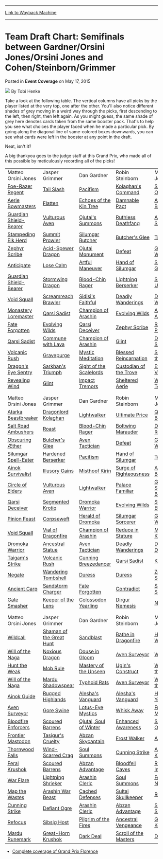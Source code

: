 
---
[Link to Wayback Machine](https://web.archive.org/web/20150910172116/http://magic.wizards.com/en/events/coverage/gpflo15/team-draft-chart-2015-05-17)

[_metadata_:author]:- "Tobi Henke"
[_metadata_:description]:- "Take a look at the following table. The vertical columns have all picks by the player listed at the very top, one after the other. You'll also notice different shades of grey moving in a weird way through the picks, first descending to the left, then right, then left again. As you might guess, the same shade of grey here denotes cards taken from the same booster pack. That's to help you see what choices the player faced when he made a particular pick."
[_metadata_:generator]:- "Drupal 7 (http://drupal.org)"
[_metadata_:node]:- "389866"
[_metadata_:publish_date]:- "2015-05-17"
[_metadata_:source]:- "div-main-content"
[_metadata_:title]:- "Team Draft Chart: Semifinals between Gardner/Orsini Jones/Orsini Jones and Cohen/Steinborn/Grimmer"
[_metadata_:wayback_capture_timestamp]:- "2015-09-10 17:21:16"
[_metadata_:wayback_raw_url]:- "https://web.archive.org/web/20150910172116id_/http://magic.wizards.com/en/events/coverage/gpflo15/team-draft-chart-2015-05-17"
[_metadata_:wayback_url]:- "http://magic.wizards.com/en/events/coverage/gpflo15/team-draft-chart-2015-05-17"
---


Team Draft Chart: Semifinals between Gardner/Orsini Jones/Orsini Jones and Cohen/Steinborn/Grimmer
==================================================================================================



 Posted in **Event Coverage**
 on May 17, 2015 






![](https://media.magic.wizards.com/styles/auth_small/public/images/person/henke_author.jpg)
By Tobi Henke










Take a look at the following table. The vertical columns have all picks by the player listed at the very top, one after the other. You'll also notice different shades of grey moving in a weird way through the picks, first descending to the left, then right, then left again. As you might guess, the same shade of grey here denotes cards taken from the same booster pack. That's to help you see what choices the player faced when he made a particular pick. By going along the diagonal line of same-colored boxes downwards, you can see what cards were left in the booster at any point in the draft.



Neat, isn't it?


A big thankyou goes to the judge staff at this Grand Prix, who made all of this possible by meticulously recording all of the picks!





|  |  |  |  |  |  |
| --- | --- | --- | --- | --- | --- |
| Matteo Orsini Jones | Jasper Grimmer | Dan Gardner | Robin Steinborn | Marco Orsini Jones | Amit Cohen |
| [Foe-Razer Regent](http://gatherer.wizards.com/Pages/Card/Details.aspx?name=Foe-Razer+Regent) | [Tail Slash](http://gatherer.wizards.com/Pages/Card/Details.aspx?name=Tail+Slash) | [Pacifism](http://gatherer.wizards.com/Pages/Card/Details.aspx?name=Pacifism) | [Kolaghan's Command](http://gatherer.wizards.com/Pages/Card/Details.aspx?name=Kolaghan%27s+Command) | [Sabertooth Outrider](http://gatherer.wizards.com/Pages/Card/Details.aspx?name=Sabertooth+Outrider) | [Sandcrafter Mage](http://gatherer.wizards.com/Pages/Card/Details.aspx?name=Sandcrafter+Mage) |
| [Aerie Bowmasters](http://gatherer.wizards.com/Pages/Card/Details.aspx?name=Aerie+Bowmasters) | [Flatten](http://gatherer.wizards.com/Pages/Card/Details.aspx?name=Flatten) | [Echoes of the Kin Tree](http://gatherer.wizards.com/Pages/Card/Details.aspx?name=Echoes+of+the+Kin+Tree) | [Damnable Pact](http://gatherer.wizards.com/Pages/Card/Details.aspx?name=Damnable+Pact) | [Atarka Beastbreaker](http://gatherer.wizards.com/Pages/Card/Details.aspx?name=Atarka+Beastbreaker) | [Sarkhan's Rage](http://gatherer.wizards.com/Pages/Card/Details.aspx?name=Sarkhan%27s+Rage) |
| [Guardian Shield-Bearer](http://gatherer.wizards.com/Pages/Card/Details.aspx?name=Guardian+Shield-Bearer) | [Vulturous Aven](http://gatherer.wizards.com/Pages/Card/Details.aspx?name=Vulturous+Aven) | [Ojutai's Summons](http://gatherer.wizards.com/Pages/Card/Details.aspx?name=Ojutai%27s+Summons) | [Ruthless Deathfang](http://gatherer.wizards.com/Pages/Card/Details.aspx?name=Ruthless+Deathfang) | [Ainok Survivalist](http://gatherer.wizards.com/Pages/Card/Details.aspx?name=Ainok+Survivalist) | [Kolaghan Aspirant](http://gatherer.wizards.com/Pages/Card/Details.aspx?name=Kolaghan+Aspirant) |
| [Stampeding Elk Herd](http://gatherer.wizards.com/Pages/Card/Details.aspx?name=Stampeding+Elk+Herd) | [Summit Prowler](http://gatherer.wizards.com/Pages/Card/Details.aspx?name=Summit+Prowler) | [Silumgar Butcher](http://gatherer.wizards.com/Pages/Card/Details.aspx?name=Silumgar+Butcher) | [Butcher's Glee](http://gatherer.wizards.com/Pages/Card/Details.aspx?name=Butcher%27s+Glee) | [Tread Upon](http://gatherer.wizards.com/Pages/Card/Details.aspx?name=Tread+Upon) | [Atarka Efreet](http://gatherer.wizards.com/Pages/Card/Details.aspx?name=Atarka+Efreet) |
| [Zephyr Scribe](http://gatherer.wizards.com/Pages/Card/Details.aspx?name=Zephyr+Scribe) | [Acid-Spewer Dragon](http://gatherer.wizards.com/Pages/Card/Details.aspx?name=Acid-Spewer+Dragon) | [Ojutai Monument](http://gatherer.wizards.com/Pages/Card/Details.aspx?name=Ojutai+Monument) | [Defeat](http://gatherer.wizards.com/Pages/Card/Details.aspx?name=Defeat) | [Glade Watcher](http://gatherer.wizards.com/Pages/Card/Details.aspx?name=Glade+Watcher) | [Ambuscade Shaman](http://gatherer.wizards.com/Pages/Card/Details.aspx?name=Ambuscade+Shaman) |
| [Anticipate](http://gatherer.wizards.com/Pages/Card/Details.aspx?name=Anticipate) | [Lose Calm](http://gatherer.wizards.com/Pages/Card/Details.aspx?name=Lose+Calm) | [Artful Maneuver](http://gatherer.wizards.com/Pages/Card/Details.aspx?name=Artful+Maneuver) | [Hand of Silumgar](http://gatherer.wizards.com/Pages/Card/Details.aspx?name=Hand+of+Silumgar) | [Shambling Goblin](http://gatherer.wizards.com/Pages/Card/Details.aspx?name=Shambling+Goblin) | [Shambling Goblin](http://gatherer.wizards.com/Pages/Card/Details.aspx?name=Shambling+Goblin) |
| [Guardian Shield-Bearer](http://gatherer.wizards.com/Pages/Card/Details.aspx?name=Guardian+Shield-Bearer) | [Stormwing Dragon](http://gatherer.wizards.com/Pages/Card/Details.aspx?name=Stormwing+Dragon) | [Blood-Chin Rager](http://gatherer.wizards.com/Pages/Card/Details.aspx?name=Blood-Chin+Rager) | [Lightning Berserker](http://gatherer.wizards.com/Pages/Card/Details.aspx?name=Lightning+Berserker) | [Scion of Ugin](http://gatherer.wizards.com/Pages/Card/Details.aspx?name=Scion+of+Ugin) | [Coat with Venom](http://gatherer.wizards.com/Pages/Card/Details.aspx?name=Coat+with+Venom) |
| [Void Squall](http://gatherer.wizards.com/Pages/Card/Details.aspx?name=Void+Squall) | [Screamreach Brawler](http://gatherer.wizards.com/Pages/Card/Details.aspx?name=Screamreach+Brawler) | [Sidisi's Faithful](http://gatherer.wizards.com/Pages/Card/Details.aspx?name=Sidisi%27s+Faithful) | [Deadly Wanderings](http://gatherer.wizards.com/Pages/Card/Details.aspx?name=Deadly+Wanderings) | [Dromoka Warrior](http://gatherer.wizards.com/Pages/Card/Details.aspx?name=Dromoka+Warrior) | [Vial of Dragonfire](http://gatherer.wizards.com/Pages/Card/Details.aspx?name=Vial+of+Dragonfire) |
| [Monastery Loremaster](http://gatherer.wizards.com/Pages/Card/Details.aspx?name=Monastery+Loremaster) | [Qarsi Sadist](http://gatherer.wizards.com/Pages/Card/Details.aspx?name=Qarsi+Sadist) | [Champion of Arashin](http://gatherer.wizards.com/Pages/Card/Details.aspx?name=Champion+of+Arashin) | [Evolving Wilds](http://gatherer.wizards.com/Pages/Card/Details.aspx?name=Evolving+Wilds) | [Ainok Artillerist](http://gatherer.wizards.com/Pages/Card/Details.aspx?name=Ainok+Artillerist) | [Dromoka Dunecaster](http://gatherer.wizards.com/Pages/Card/Details.aspx?name=Dromoka+Dunecaster) |
| [Fate Forgotten](http://gatherer.wizards.com/Pages/Card/Details.aspx?name=Fate+Forgotten) | [Evolving Wilds](http://gatherer.wizards.com/Pages/Card/Details.aspx?name=Evolving+Wilds) | [Qarsi Deceiver](http://gatherer.wizards.com/Pages/Card/Details.aspx?name=Qarsi+Deceiver) | [Zephyr Scribe](http://gatherer.wizards.com/Pages/Card/Details.aspx?name=Zephyr+Scribe) | [Radiant Purge](http://gatherer.wizards.com/Pages/Card/Details.aspx?name=Radiant+Purge) | [Aven Tactician](http://gatherer.wizards.com/Pages/Card/Details.aspx?name=Aven+Tactician) |
| [Qarsi Sadist](http://gatherer.wizards.com/Pages/Card/Details.aspx?name=Qarsi+Sadist) | [Commune with Lava](http://gatherer.wizards.com/Pages/Card/Details.aspx?name=Commune+with+Lava) | [Champion of Arashin](http://gatherer.wizards.com/Pages/Card/Details.aspx?name=Champion+of+Arashin) | [Glint](http://gatherer.wizards.com/Pages/Card/Details.aspx?name=Glint) | [Dance of the Skywise](http://gatherer.wizards.com/Pages/Card/Details.aspx?name=Dance+of+the+Skywise) | [Glaring Aegis](http://gatherer.wizards.com/Pages/Card/Details.aspx?name=Glaring+Aegis) |
| [Volcanic Rush](http://gatherer.wizards.com/Pages/Card/Details.aspx?name=Volcanic+Rush) | [Gravepurge](http://gatherer.wizards.com/Pages/Card/Details.aspx?name=Gravepurge) | [Mystic Meditation](http://gatherer.wizards.com/Pages/Card/Details.aspx?name=Mystic+Meditation) | [Blessed Reincarnation](http://gatherer.wizards.com/Pages/Card/Details.aspx?name=Blessed+Reincarnation) | [Servant of the Scale](http://gatherer.wizards.com/Pages/Card/Details.aspx?name=Servant+of+the+Scale) | [Shape the Sands](http://gatherer.wizards.com/Pages/Card/Details.aspx?name=Shape+the+Sands) |
| [Dragon's Eye Sentry](http://gatherer.wizards.com/Pages/Card/Details.aspx?name=Dragon%27s+Eye+Sentry) | [Sarkhan's Triumph](http://gatherer.wizards.com/Pages/Card/Details.aspx?name=Sarkhan%27s+Triumph) | [Sight of the Scalelords](http://gatherer.wizards.com/Pages/Card/Details.aspx?name=Sight+of+the+Scalelords) | [Custodian of the Trove](http://gatherer.wizards.com/Pages/Card/Details.aspx?name=Custodian+of+the+Trove) | [Explosive Vegetation](http://gatherer.wizards.com/Pages/Card/Details.aspx?name=Explosive+Vegetation) | [Duress](http://gatherer.wizards.com/Pages/Card/Details.aspx?name=Duress) |
| [Revealing Wind](http://gatherer.wizards.com/Pages/Card/Details.aspx?name=Revealing+Wind) | [Glint](http://gatherer.wizards.com/Pages/Card/Details.aspx?name=Glint) | [Impact Tremors](http://gatherer.wizards.com/Pages/Card/Details.aspx?name=Impact+Tremors) | [Sheltered Aerie](http://gatherer.wizards.com/Pages/Card/Details.aspx?name=Sheltered+Aerie) | [Wandering Tombshell](http://gatherer.wizards.com/Pages/Card/Details.aspx?name=Wandering+Tombshell) | [Learn from the Past](http://gatherer.wizards.com/Pages/Card/Details.aspx?name=Learn+from+the+Past) |
|  |  |  |  |  |  |
|  |  |  |
| Matteo Orsini Jones | Jasper Grimmer | Dan Gardner | Robin Steinborn | Marco Orsini Jones | Amit Cohen |
| [Atarka Beastbreaker](http://gatherer.wizards.com/Pages/Card/Details.aspx?name=Atarka+Beastbreaker) | [Dragonlord Kolaghan](http://gatherer.wizards.com/Pages/Card/Details.aspx?name=Dragonlord+Kolaghan) | [Lightwalker](http://gatherer.wizards.com/Pages/Card/Details.aspx?name=Lightwalker) | [Ultimate Price](http://gatherer.wizards.com/Pages/Card/Details.aspx?name=Ultimate+Price) | [Qal Sisma Behemoth](http://gatherer.wizards.com/Pages/Card/Details.aspx?name=Qal+Sisma+Behemoth) | [Risen Executioner](http://gatherer.wizards.com/Pages/Card/Details.aspx?name=Risen+Executioner) |
| [Salt Road Ambushers](http://gatherer.wizards.com/Pages/Card/Details.aspx?name=Salt+Road+Ambushers) | [Roast](http://gatherer.wizards.com/Pages/Card/Details.aspx?name=Roast) | [Blood-Chin Rager](http://gatherer.wizards.com/Pages/Card/Details.aspx?name=Blood-Chin+Rager) | [Boltwing Marauder](http://gatherer.wizards.com/Pages/Card/Details.aspx?name=Boltwing+Marauder) | [Draconic Roar](http://gatherer.wizards.com/Pages/Card/Details.aspx?name=Draconic+Roar) | [Hand of Silumgar](http://gatherer.wizards.com/Pages/Card/Details.aspx?name=Hand+of+Silumgar) |
| [Obscuring Æther](http://gatherer.wizards.com/Pages/Card/Details.aspx?name=Obscuring+%C3%86ther) | [Butcher's Glee](http://gatherer.wizards.com/Pages/Card/Details.aspx?name=Butcher%27s+Glee) | [Aven Tactician](http://gatherer.wizards.com/Pages/Card/Details.aspx?name=Aven+Tactician) | [Defeat](http://gatherer.wizards.com/Pages/Card/Details.aspx?name=Defeat) | [Glade Watcher](http://gatherer.wizards.com/Pages/Card/Details.aspx?name=Glade+Watcher) | [Twin Bolt](http://gatherer.wizards.com/Pages/Card/Details.aspx?name=Twin+Bolt) |
| [Silumgar Spell-Eater](http://gatherer.wizards.com/Pages/Card/Details.aspx?name=Silumgar+Spell-Eater) | [Hardened Berserker](http://gatherer.wizards.com/Pages/Card/Details.aspx?name=Hardened+Berserker) | [Pacifism](http://gatherer.wizards.com/Pages/Card/Details.aspx?name=Pacifism) | [Hand of Silumgar](http://gatherer.wizards.com/Pages/Card/Details.aspx?name=Hand+of+Silumgar) | [Tail Slash](http://gatherer.wizards.com/Pages/Card/Details.aspx?name=Tail+Slash) | [Ambuscade Shaman](http://gatherer.wizards.com/Pages/Card/Details.aspx?name=Ambuscade+Shaman) |
| [Ainok Survivalist](http://gatherer.wizards.com/Pages/Card/Details.aspx?name=Ainok+Survivalist) | [Illusory Gains](http://gatherer.wizards.com/Pages/Card/Details.aspx?name=Illusory+Gains) | [Misthoof Kirin](http://gatherer.wizards.com/Pages/Card/Details.aspx?name=Misthoof+Kirin) | [Surge of Righteousness](http://gatherer.wizards.com/Pages/Card/Details.aspx?name=Surge+of+Righteousness) | [Aerie Bowmasters](http://gatherer.wizards.com/Pages/Card/Details.aspx?name=Aerie+Bowmasters) | [Screamreach Brawler](http://gatherer.wizards.com/Pages/Card/Details.aspx?name=Screamreach+Brawler) |
| [Circle of Elders](http://gatherer.wizards.com/Pages/Card/Details.aspx?name=Circle+of+Elders) | [Vulturous Aven](http://gatherer.wizards.com/Pages/Card/Details.aspx?name=Vulturous+Aven) | [Lightwalker](http://gatherer.wizards.com/Pages/Card/Details.aspx?name=Lightwalker) | [Palace Familiar](http://gatherer.wizards.com/Pages/Card/Details.aspx?name=Palace+Familiar) | [Guardian Shield-Bearer](http://gatherer.wizards.com/Pages/Card/Details.aspx?name=Guardian+Shield-Bearer) | [Reckless Imp](http://gatherer.wizards.com/Pages/Card/Details.aspx?name=Reckless+Imp) |
| [Qarsi Deceiver](http://gatherer.wizards.com/Pages/Card/Details.aspx?name=Qarsi+Deceiver) | [Segmented Krotiq](http://gatherer.wizards.com/Pages/Card/Details.aspx?name=Segmented+Krotiq) | [Dromoka Warrior](http://gatherer.wizards.com/Pages/Card/Details.aspx?name=Dromoka+Warrior) | [Evolving Wilds](http://gatherer.wizards.com/Pages/Card/Details.aspx?name=Evolving+Wilds) | [Stampeding Elk Herd](http://gatherer.wizards.com/Pages/Card/Details.aspx?name=Stampeding+Elk+Herd) | [Mind Rot](http://gatherer.wizards.com/Pages/Card/Details.aspx?name=Mind+Rot) |
| [Pinion Feast](http://gatherer.wizards.com/Pages/Card/Details.aspx?name=Pinion+Feast) | [Corpseweft](http://gatherer.wizards.com/Pages/Card/Details.aspx?name=Corpseweft) | [Herald of Dromoka](http://gatherer.wizards.com/Pages/Card/Details.aspx?name=Herald+of+Dromoka) | [Silumgar Sorcerer](http://gatherer.wizards.com/Pages/Card/Details.aspx?name=Silumgar+Sorcerer) | [Glade Watcher](http://gatherer.wizards.com/Pages/Card/Details.aspx?name=Glade+Watcher) | [Magmatic Chasm](http://gatherer.wizards.com/Pages/Card/Details.aspx?name=Magmatic+Chasm) |
| [Void Squall](http://gatherer.wizards.com/Pages/Card/Details.aspx?name=Void+Squall) | [Vial of Dragonfire](http://gatherer.wizards.com/Pages/Card/Details.aspx?name=Vial+of+Dragonfire) | [Champion of Arashin](http://gatherer.wizards.com/Pages/Card/Details.aspx?name=Champion+of+Arashin) | [Reduce in Stature](http://gatherer.wizards.com/Pages/Card/Details.aspx?name=Reduce+in+Stature) | [Misthoof Kirin](http://gatherer.wizards.com/Pages/Card/Details.aspx?name=Misthoof+Kirin) | [Dutiful Attendant](http://gatherer.wizards.com/Pages/Card/Details.aspx?name=Dutiful+Attendant) |
| [Dromoka Warrior](http://gatherer.wizards.com/Pages/Card/Details.aspx?name=Dromoka+Warrior) | [Ancestral Statue](http://gatherer.wizards.com/Pages/Card/Details.aspx?name=Ancestral+Statue) | [Aven Tactician](http://gatherer.wizards.com/Pages/Card/Details.aspx?name=Aven+Tactician) | [Deadly Wanderings](http://gatherer.wizards.com/Pages/Card/Details.aspx?name=Deadly+Wanderings) | [Display of Dominance](http://gatherer.wizards.com/Pages/Card/Details.aspx?name=Display+of+Dominance) | [Volcanic Rush](http://gatherer.wizards.com/Pages/Card/Details.aspx?name=Volcanic+Rush) |
| [Taigam's Strike](http://gatherer.wizards.com/Pages/Card/Details.aspx?name=Taigam%27s+Strike) | [Volcanic Rush](http://gatherer.wizards.com/Pages/Card/Details.aspx?name=Volcanic+Rush) | [Cunning Breezedancer](http://gatherer.wizards.com/Pages/Card/Details.aspx?name=Cunning+Breezedancer) | [Qarsi Sadist](http://gatherer.wizards.com/Pages/Card/Details.aspx?name=Qarsi+Sadist) | [Kindled Fury](http://gatherer.wizards.com/Pages/Card/Details.aspx?name=Kindled+Fury) | [Sibsig Icebreakers](http://gatherer.wizards.com/Pages/Card/Details.aspx?name=Sibsig+Icebreakers) |
| [Negate](http://gatherer.wizards.com/Pages/Card/Details.aspx?name=Negate) | [Wandering Tombshell](http://gatherer.wizards.com/Pages/Card/Details.aspx?name=Wandering+Tombshell) | [Duress](http://gatherer.wizards.com/Pages/Card/Details.aspx?name=Duress) | [Duress](http://gatherer.wizards.com/Pages/Card/Details.aspx?name=Duress) | [Zephyr Scribe](http://gatherer.wizards.com/Pages/Card/Details.aspx?name=Zephyr+Scribe) | [Tormenting Voice](http://gatherer.wizards.com/Pages/Card/Details.aspx?name=Tormenting+Voice) |
| [Ancient Carp](http://gatherer.wizards.com/Pages/Card/Details.aspx?name=Ancient+Carp) | [Sandstorm Charger](http://gatherer.wizards.com/Pages/Card/Details.aspx?name=Sandstorm+Charger) | [Fate Forgotten](http://gatherer.wizards.com/Pages/Card/Details.aspx?name=Fate+Forgotten) | [Contradict](http://gatherer.wizards.com/Pages/Card/Details.aspx?name=Contradict) | [Sandsteppe Scavenger](http://gatherer.wizards.com/Pages/Card/Details.aspx?name=Sandsteppe+Scavenger) | [Glint](http://gatherer.wizards.com/Pages/Card/Details.aspx?name=Glint) |
| [Gate Smasher](http://gatherer.wizards.com/Pages/Card/Details.aspx?name=Gate+Smasher) | [Keeper of the Lens](http://gatherer.wizards.com/Pages/Card/Details.aspx?name=Keeper+of+the+Lens) | [Colossodon Yearling](http://gatherer.wizards.com/Pages/Card/Details.aspx?name=Colossodon+Yearling) | [Dirgur Nemesis](http://gatherer.wizards.com/Pages/Card/Details.aspx?name=Dirgur+Nemesis) | [Naturalize](http://gatherer.wizards.com/Pages/Card/Details.aspx?name=Naturalize) | [Resupply](http://gatherer.wizards.com/Pages/Card/Details.aspx?name=Resupply) |
|  |  |  |  |  |  |
|  |  |  |
| Matteo Orsini Jones | Jasper Grimmer | Dan Gardner | Robin Steinborn | Marco Orsini Jones | Amit Cohen |
| [Wildcall](http://gatherer.wizards.com/Pages/Card/Details.aspx?name=Wildcall) | [Shaman of the Great Hunt](http://gatherer.wizards.com/Pages/Card/Details.aspx?name=Shaman+of+the+Great+Hunt) | [Sandblast](http://gatherer.wizards.com/Pages/Card/Details.aspx?name=Sandblast) | [Bathe in Dragonfire](http://gatherer.wizards.com/Pages/Card/Details.aspx?name=Bathe+in+Dragonfire) | [Hunt the Weak](http://gatherer.wizards.com/Pages/Card/Details.aspx?name=Hunt+the+Weak) | [Bathe in Dragonfire](http://gatherer.wizards.com/Pages/Card/Details.aspx?name=Bathe+in+Dragonfire) |
| [Will of the Naga](http://gatherer.wizards.com/Pages/Card/Details.aspx?name=Will+of+the+Naga) | [Noxious Dragon](http://gatherer.wizards.com/Pages/Card/Details.aspx?name=Noxious+Dragon) | [Douse in Gloom](http://gatherer.wizards.com/Pages/Card/Details.aspx?name=Douse+in+Gloom) | [Aven Surveyor](http://gatherer.wizards.com/Pages/Card/Details.aspx?name=Aven+Surveyor) | [Wild Slash](http://gatherer.wizards.com/Pages/Card/Details.aspx?name=Wild+Slash) | [Typhoid Rats](http://gatherer.wizards.com/Pages/Card/Details.aspx?name=Typhoid+Rats) |
| [Hunt the Weak](http://gatherer.wizards.com/Pages/Card/Details.aspx?name=Hunt+the+Weak) | [Mob Rule](http://gatherer.wizards.com/Pages/Card/Details.aspx?name=Mob+Rule) | [Mastery of the Unseen](http://gatherer.wizards.com/Pages/Card/Details.aspx?name=Mastery+of+the+Unseen) | [Ugin's Construct](http://gatherer.wizards.com/Pages/Card/Details.aspx?name=Ugin%27s+Construct) | [Whisperer of the Wilds](http://gatherer.wizards.com/Pages/Card/Details.aspx?name=Whisperer+of+the+Wilds) | [Gurmag Angler](http://gatherer.wizards.com/Pages/Card/Details.aspx?name=Gurmag+Angler) |
| [Will of the Naga](http://gatherer.wizards.com/Pages/Card/Details.aspx?name=Will+of+the+Naga) | [Mardu Shadowspear](http://gatherer.wizards.com/Pages/Card/Details.aspx?name=Mardu+Shadowspear) | [Typhoid Rats](http://gatherer.wizards.com/Pages/Card/Details.aspx?name=Typhoid+Rats) | [Aven Surveyor](http://gatherer.wizards.com/Pages/Card/Details.aspx?name=Aven+Surveyor) | [Whisperer of the Wilds](http://gatherer.wizards.com/Pages/Card/Details.aspx?name=Whisperer+of+the+Wilds) | [Temur Battle Rage](http://gatherer.wizards.com/Pages/Card/Details.aspx?name=Temur+Battle+Rage) |
| [Ainok Guide](http://gatherer.wizards.com/Pages/Card/Details.aspx?name=Ainok+Guide) | [Rugged Highlands](http://gatherer.wizards.com/Pages/Card/Details.aspx?name=Rugged+Highlands) | [Alesha's Vanguard](http://gatherer.wizards.com/Pages/Card/Details.aspx?name=Alesha%27s+Vanguard) | [Alesha's Vanguard](http://gatherer.wizards.com/Pages/Card/Details.aspx?name=Alesha%27s+Vanguard) | [Hungering Yeti](http://gatherer.wizards.com/Pages/Card/Details.aspx?name=Hungering+Yeti) | [Orc Sureshot](http://gatherer.wizards.com/Pages/Card/Details.aspx?name=Orc+Sureshot) |
| [Aven Surveyor](http://gatherer.wizards.com/Pages/Card/Details.aspx?name=Aven+Surveyor) | [Gore Swine](http://gatherer.wizards.com/Pages/Card/Details.aspx?name=Gore+Swine) | [Lotus-Eye Mystics](http://gatherer.wizards.com/Pages/Card/Details.aspx?name=Lotus-Eye+Mystics) | [Whisk Away](http://gatherer.wizards.com/Pages/Card/Details.aspx?name=Whisk+Away) | [Frontier Mastodon](http://gatherer.wizards.com/Pages/Card/Details.aspx?name=Frontier+Mastodon) | [Temur Battle Rage](http://gatherer.wizards.com/Pages/Card/Details.aspx?name=Temur+Battle+Rage) |
| [Bloodfire Enforcers](http://gatherer.wizards.com/Pages/Card/Details.aspx?name=Bloodfire+Enforcers) | [Scoured Barrens](http://gatherer.wizards.com/Pages/Card/Details.aspx?name=Scoured+Barrens) | [Ojutai, Soul of Winter](http://gatherer.wizards.com/Pages/Card/Details.aspx?name=Ojutai%2C+Soul+of+Winter) | [Enhanced Awareness](http://gatherer.wizards.com/Pages/Card/Details.aspx?name=Enhanced+Awareness) | [Sandsteppe Outcast](http://gatherer.wizards.com/Pages/Card/Details.aspx?name=Sandsteppe+Outcast) | [Arashin Cleric](http://gatherer.wizards.com/Pages/Card/Details.aspx?name=Arashin+Cleric) |
| [Frontier Mastodon](http://gatherer.wizards.com/Pages/Card/Details.aspx?name=Frontier+Mastodon) | [Tasigur's Cruelty](http://gatherer.wizards.com/Pages/Card/Details.aspx?name=Tasigur%27s+Cruelty) | [Abzan Skycaptain](http://gatherer.wizards.com/Pages/Card/Details.aspx?name=Abzan+Skycaptain) | [Frost Walker](http://gatherer.wizards.com/Pages/Card/Details.aspx?name=Frost+Walker) | [Ainok Guide](http://gatherer.wizards.com/Pages/Card/Details.aspx?name=Ainok+Guide) | [Mardu Runemark](http://gatherer.wizards.com/Pages/Card/Details.aspx?name=Mardu+Runemark) |
| [Thornwood Falls](http://gatherer.wizards.com/Pages/Card/Details.aspx?name=Thornwood+Falls) | [Wind-Scarred Crag](http://gatherer.wizards.com/Pages/Card/Details.aspx?name=Wind-Scarred+Crag) | [Soul Summons](http://gatherer.wizards.com/Pages/Card/Details.aspx?name=Soul+Summons) | [Cunning Strike](http://gatherer.wizards.com/Pages/Card/Details.aspx?name=Cunning+Strike) | [Ambush Krotiq](http://gatherer.wizards.com/Pages/Card/Details.aspx?name=Ambush+Krotiq) | [Collateral Damage](http://gatherer.wizards.com/Pages/Card/Details.aspx?name=Collateral+Damage) |
| [Feral Krushok](http://gatherer.wizards.com/Pages/Card/Details.aspx?name=Feral+Krushok) | [Scoured Barrens](http://gatherer.wizards.com/Pages/Card/Details.aspx?name=Scoured+Barrens) | [Abzan Advantage](http://gatherer.wizards.com/Pages/Card/Details.aspx?name=Abzan+Advantage) | [Bloodfell Caves](http://gatherer.wizards.com/Pages/Card/Details.aspx?name=Bloodfell+Caves) | [Ruthless Instincts](http://gatherer.wizards.com/Pages/Card/Details.aspx?name=Ruthless+Instincts) | [Honor's Reward](http://gatherer.wizards.com/Pages/Card/Details.aspx?name=Honor%27s+Reward) |
| [War Flare](http://gatherer.wizards.com/Pages/Card/Details.aspx?name=War+Flare) | [Lightning Shrieker](http://gatherer.wizards.com/Pages/Card/Details.aspx?name=Lightning+Shrieker) | [Arashin Cleric](http://gatherer.wizards.com/Pages/Card/Details.aspx?name=Arashin+Cleric) | [Soul Summons](http://gatherer.wizards.com/Pages/Card/Details.aspx?name=Soul+Summons) | [Formless Nurturing](http://gatherer.wizards.com/Pages/Card/Details.aspx?name=Formless+Nurturing) | [Grave Strength](http://gatherer.wizards.com/Pages/Card/Details.aspx?name=Grave+Strength) |
| [Map the Wastes](http://gatherer.wizards.com/Pages/Card/Details.aspx?name=Map+the+Wastes) | [Arashin War Beast](http://gatherer.wizards.com/Pages/Card/Details.aspx?name=Arashin+War+Beast) | [Cached Defenses](http://gatherer.wizards.com/Pages/Card/Details.aspx?name=Cached+Defenses) | [Sultai Skullkeeper](http://gatherer.wizards.com/Pages/Card/Details.aspx?name=Sultai+Skullkeeper) | [Refocus](http://gatherer.wizards.com/Pages/Card/Details.aspx?name=Refocus) | [Fierce Invocation](http://gatherer.wizards.com/Pages/Card/Details.aspx?name=Fierce+Invocation) |
| [Cunning Strike](http://gatherer.wizards.com/Pages/Card/Details.aspx?name=Cunning+Strike) | [Defiant Ogre](http://gatherer.wizards.com/Pages/Card/Details.aspx?name=Defiant+Ogre) | [Arashin Cleric](http://gatherer.wizards.com/Pages/Card/Details.aspx?name=Arashin+Cleric) | [Abzan Advantage](http://gatherer.wizards.com/Pages/Card/Details.aspx?name=Abzan+Advantage) | [Sultai Skullkeeper](http://gatherer.wizards.com/Pages/Card/Details.aspx?name=Sultai+Skullkeeper) | [Ethereal Ambush](http://gatherer.wizards.com/Pages/Card/Details.aspx?name=Ethereal+Ambush) |
| [Refocus](http://gatherer.wizards.com/Pages/Card/Details.aspx?name=Refocus) | [Sibsig Host](http://gatherer.wizards.com/Pages/Card/Details.aspx?name=Sibsig+Host) | [Pilgrim of the Fires](http://gatherer.wizards.com/Pages/Card/Details.aspx?name=Pilgrim+of+the+Fires) | [Ancestral Vengeance](http://gatherer.wizards.com/Pages/Card/Details.aspx?name=Ancestral+Vengeance) | [Goblin Boom Keg](http://gatherer.wizards.com/Pages/Card/Details.aspx?name=Goblin+Boom+Keg) | [Abzan Advantage](http://gatherer.wizards.com/Pages/Card/Details.aspx?name=Abzan+Advantage) |
| [Mardu Runemark](http://gatherer.wizards.com/Pages/Card/Details.aspx?name=Mardu+Runemark) | [Great-Horn Krushok](http://gatherer.wizards.com/Pages/Card/Details.aspx?name=Great-Horn+Krushok) | [Dark Deal](http://gatherer.wizards.com/Pages/Card/Details.aspx?name=Dark+Deal) | [Scroll of the Masters](http://gatherer.wizards.com/Pages/Card/Details.aspx?name=Scroll+of+the+Masters) | [Dragonrage](http://gatherer.wizards.com/Pages/Card/Details.aspx?name=Dragonrage) | [Ancestral Vengeance](http://gatherer.wizards.com/Pages/Card/Details.aspx?name=Ancestral+Vengeance) |


* [Complete coverage of Grand Prix Florence](/node/384351)

 




